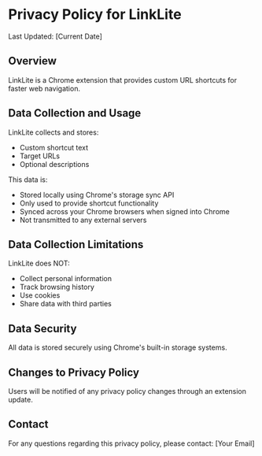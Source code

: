 # Privacy Policy for LinkLite

Last Updated: [Current Date]

## Overview
LinkLite is a Chrome extension that provides custom URL shortcuts for faster web navigation.

## Data Collection and Usage
LinkLite collects and stores:
- Custom shortcut text
- Target URLs
- Optional descriptions

This data is:
- Stored locally using Chrome's storage sync API
- Only used to provide shortcut functionality
- Synced across your Chrome browsers when signed into Chrome
- Not transmitted to any external servers

## Data Collection Limitations
LinkLite does NOT:
- Collect personal information
- Track browsing history
- Use cookies
- Share data with third parties

## Data Security
All data is stored securely using Chrome's built-in storage systems.

## Changes to Privacy Policy
Users will be notified of any privacy policy changes through an extension update.

## Contact
For any questions regarding this privacy policy, please contact:
[Your Email]
